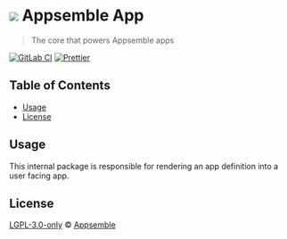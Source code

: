 # ![](https://gitlab.com/appsemble/appsemble/-/raw/0.27.11/config/assets/logo.svg) Appsemble App

> The core that powers Appsemble apps

[![GitLab CI](https://gitlab.com/appsemble/appsemble/badges/0.27.11/pipeline.svg)](https://gitlab.com/appsemble/appsemble/-/releases/0.27.11)
[![Prettier](https://img.shields.io/badge/code_style-prettier-ff69b4.svg)](https://prettier.io)

## Table of Contents

- [Usage](#usage)
- [License](#license)

## Usage

This internal package is responsible for rendering an app definition into a user facing app.

## License

[LGPL-3.0-only](https://gitlab.com/appsemble/appsemble/-/blob/0.27.11/LICENSE.md) ©
[Appsemble](https://appsemble.com)
